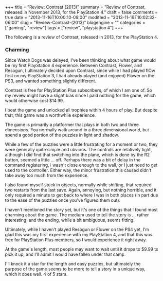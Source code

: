 +++
title = "Review: Contrast (2013)"
summary = "Review of Contrast, released in November 2013, for the PlayStation 4."
draft = false
comments = true
date = "2013-11-16T10:00:10-06:00"
modified = "2013-11-16T10:02:32-06:00"
slug = "Review-Contrast-(2013)"
blogengine = ""
categories = ["gaming", "review"]
tags = ["review", "playstation 4"]
+++

<div class="note">
<p>The following is a review of Contrast, released in 2013, for the PlayStation 4.</p>
</div>

<h3>Charming</h3>

<p>Since Watch Dogs was delayed, I've been thinking about what game would be my first PlayStation 4 experience. Between Contrast, Flower, and Resogun, I ultimately decided upon Contrast, since while I had played flOw first on my PlayStation 3, I had already played (and enjoyed) Flower on the PS3, and wanted something slightly different.</p>

<p>Contrast is free for PlayStation Plus subscribers, of which I am one of. So my review might have a slight bias since I paid nothing for the game, which would otherwise cost $14.99.</p>

<p>I beat the game and unlocked all trophies within 4 hours of play. But despite that, this game was a worthwhile experience.</p>

<p>The game is primarily a platformer that plays in both two and three dimensions. You normally walk around in a three dimensional world, but spend a good portion of the puzzles in light and shadow.</p>

<p>While a few of the puzzles were a little frustrating for a moment or two, they were generally quite simple and obvious. The controls are relatively tight, although I did find that switching into the plane, which is done by the R2 button, seemed a little ... off. Perhaps there was a bit of delay in the command registering, I wasn't close enough to the wall, or I just need to get used to the controller. Either way, the minor frustration this caused didn't take away too much from the experience.</p>

<p>I also found myself stuck in objects, normally while shifting, that required two restarts from the last save. Again, annoying, but nothing horrible, and it only required a minute to get back to where I was in both places (in part due to the ease of the puzzles once you've figured them out).</p>

<p>I haven't mentioned the story yet, but it's one of the things that I found most charming about the game. The medium used to tell the story is ... rather interesting, and the ending, while a bit ambiguous, seems fitting.</p>

<p>Ultimately, while I haven't played Resogun or Flower on the PS4 yet, I'm glad this was my first experience with my PlayStation 4, and that this was free for PlayStation Plus members, so I would experience it right away.</p>

<p>At the game's length, most people may want to wait until it drops to $9.99 to pick it up, and I'll admit I would have fallen under that camp.</p>

<p>I'll knock it a star for the length and easy puzzles, but ultimately the purpose of the game seems to be more to tell a story in a unique way, which it does well. 4 of 5 stars.</p>
